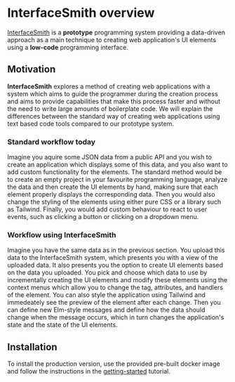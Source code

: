 # InterfaceSmith overview

[InterfaceSmith](https://github.com/JerrySvarc/InterfaceSmith) is a __prototype__ programming system providing a data-driven approach as a main technique to creating web application's UI elements using a **low-code** programming interface.

## Motivation

**InterfaceSmith** explores a method of creating web applications with a system which aims to guide the programmer during the creation process and aims to provide capabilities that make this process faster and without the need to write large amounts of boilerplate code.
We will explain the differences between the standard way of creating web applications using text based code tools compared to our prototype system.

### Standard workflow today
Imagine you aquire some JSON data from a public API and you wish to create an application which displays some of this data, and you also want to add custom functionality for the elements.
The standard method would be to create an empty project in your favourite programming language, analyze the data and then create the UI elements by hand, making sure that each element properly displays the corresponding data.
Then you would also change the styling of the elements using either pure CSS or a library such as Tailwind.
Finally, you would add custom behaviour to react to user events, such as clicking a button or clicking on a dropdown menu.


### Workflow using InterfaceSmith
Imagine you have the same data as in the previous section. You upload this data to the InterfaceSmith system, which presents you with a view of the uploaded data.
It also presents you the option to create UI elements based on the data you uploaded.
You pick and choose which data to use by incrementally creating the UI elements
and modify these elements using the context menus which allow you to change the tag, attributes, and handlers of the element.
You can also style the application using Tailwind and immedeately see the preview of the element after each change.
Then you can define new Elm-style messages and define how the data should change when the message occurs, which in turn changes the application's state and the state of the UI elements.


## Installation

To install the production version, use the provided pre-built docker image and follow the instructions in the [getting-started](getting-started.md) tutorial.


